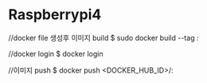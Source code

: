 # Raspberrypi4

//docker file 생성후 이미지 build 
$ sudo docker build --tag <image name>:<tag>

//docker login
$ docker login

//이미지 push
$ docker push <DOCKER_HUB_ID>/<image name>:<tag>
